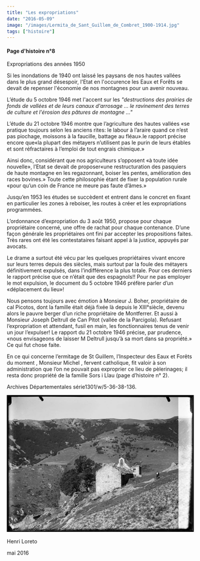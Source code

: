 ```yaml
---
title: "Les expropriations"
date: "2016-05-09"
image: "/images/Lermita_de_Sant_Guillem_de_Combret_1900-1914.jpg"
tags: ["histoire"]
---
```


#### Page d'histoire n°8

Expropriations des années 1950

Si les inondations de 1940 ont laissé les paysans de nos hautes vallées dans le plus grand désespoir, l'Etat en l'occurence les Eaux et Forêts se devait de repenser l'économie de nos montagnes pour un avenir nouveau.

L’étude du 5 octobre 1946 met l'accent sur les <em>"destructions des prairies de fonds de vallées et de leurs canaux d'arrosage ... le ravinement des terres de culture et l'érosion des pâtures de montagne ..."</em>

L’étude du 21 octobre 1946 montre que l’agriculture des hautes vallées «se pratique toujours selon les anciens rites: le labour à l’araire quand ce n’est pas piochage, moissons à la faucille, battage au fléau».le rapport précise encore que«la plupart des métayers n’utilisent pas le purin de leurs étables et sont réfractaires à l’emploi de tout engrais chimique.»

Ainsi donc, considérant que nos agriculteurs s’opposent «à toute idée nouvelle», l’Etat se devait de proposer«une restructuration des pasquiers de haute montagne en les regazonnant, boiser les pentes, amélioration des races bovines.» Toute cette philosophie étant de fixer la population rurale «pour qu’un coin de France ne meure pas faute d’âmes.»

Jusqu’en 1953 les études se succèdent et entrent dans le concret en fixant en particulier les zones à reboiser, les routes à créer et les expropriations programmées.

L’ordonnance d’expropriation du 3 août 1950, propose pour chaque propriétaire concerné, une offre de rachat pour chaque contenance. D’une façon générale les propriétaires ont fini par accepter les propositions faites. Très rares ont été les contestataires faisant appel à la justice, appuyés par avocats.

Le drame a surtout été vécu par les quelques propriétaires vivant encore sur leurs terres depuis des siècles, mais surtout par la foule des métayers définitivement expulsés, dans l’indifférence la plus totale. Pour ces derniers le rapport précise que ce n’était que des espagnols!! Pour ne pas employer le mot expulsion, le document du 5 octobre 1946 préfère parler d’un «déplacement du lieu»!

Nous pensons toujours avec émotion à Monsieur J. Boher, propriétaire de cal Picotos, dont la famille était déjà fixée là depuis le XIII°siècle, devenu alors le pauvre berger d’un riche propriétaire de Montferrer. Et aussi à Monsieur Joseph Deltrull de Can Pitot (vallée de la Parcigola). Refusant l’expropriation et attendant, fusil en main, les fonctionnaires tenus de venir un jour l’expulser! Le rapport du 21 octobre 1946 précise, par prudence, «nous envisageons de laisser M Deltrull jusqu’à sa mort dans sa propriété.» Ce qui fut chose faite.

En ce qui concerne l’ermitage de St Guillem, l’Inspecteur des Eaux et Forêts du moment , Monsieur Michel , fervent catholique, fit valoir à son administration que l’on ne pouvait pas exproprier ce lieu de pèlerinages; il resta donc propriété de la famille Sors i Llau (page d’histoire n° 2).

Archives Départementales série1301/w/5-36-38-136.

<img title="Sant Guillem 1900 et 1914" src="/images/Lermita_de_Sant_Guillem_de_Combret_1900-1914.jpg" title="Aperçu de la chapelle au début du siècle dernier, entre 1900 et 1914" class="article-img-cover"></img>

Henri Loreto

mai 2016
